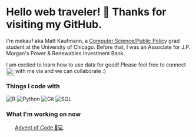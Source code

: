 <h1> Hello web traveler! 🚀 Thanks for visiting my GitHub.</h1>
  
<p>
 I'm mekauf aka Matt Kaufmann, a <a href = 'https://capp.uchicago.edu/'>Computer Science/Public Policy<a> grad student at the University of Chicago. Before that, I was an Associate for J.P. Morgan's Power & Renewables Investment Bank.

I am excited to learn how to use data for good!
Please feel free to connect with me via [<img align="left" alt="codeSTACKr | LinkedIn" width="22px" src="https://cdn.jsdelivr.net/npm/simple-icons@v3/icons/linkedin.svg" />][linkedin] and we can collaborate :)
</p>
<h3>Things I code with</h3>
<p>
  <img alt ="R" src = "https://img.shields.io/badge/-R-276DC3?logo=r&logoColor=white&style=for-the-badge&logoWidth=30" />
  <img alt="Python" src = "https://img.shields.io/badge/-Python-3776AB?logo=python&logoColor=white&style=for-the-badge" />
  <img alt="Git" src = "https://img.shields.io/badge/-Git-F05032?logo=git&logoColor=white&style=for-the-badge" />
  <img alt = "SQL" src = "https://th.bing.com/th/id/OIP.67djL6Ejazaexr_EmA6FTgHaDd?pid=ImgDet&rs=1" />
</p>
  
  <h3>What I'm working on now</h3>
  <ul>
      <a href = "https://github.com/mekauf2/advent-of-code">Advent of Code 🎄💻</a>
    </li>
  </ul>
 
[linkedin]: https://www.linkedin.com/in/kaufmannmatthew/
